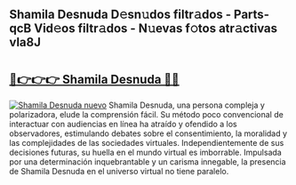 ## Shamila Desnuda D𝚎sn𝚞dos filtr𝚊dos - Parts-qcB Vid𝚎os filtr𝚊dos - N𝚞evas f𝚘tos atr𝚊ctivas vla8J

# <h2><a href="http://mbd0ylh.tromn.icu/?c=Shamila+Desnuda">🔗👉👉👉 Shamila Desnuda 🔗🔗</a></h2>

[![Shamila Desnuda nuevo](https://i.imgur.com/pEAQMta.gif)](http://mbd0ylh.tromn.icu/?c=Shamila+Desnuda)
Shamila Desnuda, una persona compleja y polarizadora, elude la comprensión fácil. Su método poco convencional de interactuar con audiencias en línea ha atraído y ofendido a los observadores, estimulando debates sobre el consentimiento, la moralidad y las complejidades de las sociedades virtuales. Independientemente de sus decisiones futuras, su huella en el mundo virtual es imborrable. Impulsada por una determinación inquebrantable y un carisma innegable, la presencia de Shamila Desnuda en el universo virtual no tiene paralelo.
